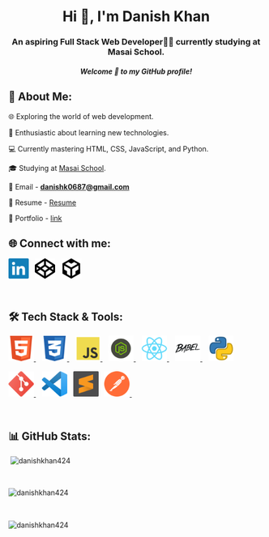 <h1 align="center">Hi 👋, I'm Danish Khan</h1>
<h3 align="center">An aspiring Full Stack Web Developer👨‍💻 currently studying at Masai School.</h3>
<h5 align="center">Welcome 🤗 to my GitHub profile!</h5>

## 🤔 About Me:

🌐 Exploring the world of web development.

🚀 Enthusiastic about learning new technologies.

💻 Currently mastering HTML, CSS, JavaScript, and Python.

🎓 Studying at [Masai School](https://www.masaischool.com/).

📩 Email - **danishk0687@gmail.com**

📔 Resume - [Resume](https://test-resume.masaischool.com/dashboard/profile/?selectedTemplate=ModernMilestone&isEdit=true&resumeId=6569fdd7436c6b8b69f3e0f4&profileId=self)

💼 Portfolio - [link](https://danishkhan424.github.io/danishkhan424/)

## 🌐 Connect with me:

<p align="left">
<a href="https://linkedin.com/in/danishkhan424" target="blank"><img align="center" src="images/linkedin.png" alt="linkedIn-danishkhan424" height="40" width="40" /></a>&nbsp;&nbsp;
<a href="https://codepen.io/danish_khan_424" target="blank"><img align="center" src="images/codepen.png" alt="codePpen-danish_khan_424" height="40" width="40" /></a>&nbsp;&nbsp;
<a href="https://codesandbox.com/danishkhan424" target="blank"><img align="center" src="images/code-sandbox.png" alt="codeSandbox-danishkhan424" height="40" width="40" /></a>
</p>
<br>

## 🛠 Tech Stack & Tools:

<p align="left"> 
<a href="https://www.w3.org/html/" target="_blank" rel="noreferrer"> <img src="images/html.png" alt="html5" width="50" height="50"/> </a> &nbsp;&nbsp;
<a href="https://www.w3schools.com/css/" target="_blank" rel="noreferrer"> <img src="images/css.png" alt="css3" width="50" height="50"/> </a>&nbsp;&nbsp;
<a href="https://developer.mozilla.org/en-US/docs/Web/JavaScript" target="_blank" rel="noreferrer"> <img src="images/javascript.png" alt="javascript" width="50" height="50"/> </a> &nbsp;&nbsp;
<a href="https://nodejs.org" target="_blank" rel="noreferrer"> <img src="images/nodeJS.png" alt="nodejs" width="50" height="50"/> </a> &nbsp;&nbsp;
<a href="https://reactjs.org/" target="_blank" rel="noreferrer"> <img src="images/react.png" alt="react" width="50" height="50"/> </a> &nbsp;&nbsp;
<a href="https://babeljs.io/" target="_blank" rel="noreferrer"> <img src="images/babel1.png" alt="babel" width="50" height="50"/> </a> &nbsp;&nbsp;
<a href="https://www.python.org/" target="_blank"><img src="images/python.png" alt="python-image" width="50" height="50"></a><br><br>
<a href="https://git-scm.com/" target="_blank" rel="noreferrer"> <img src="images/git.png" alt="git" width="50" height="50"/> </a> &nbsp;&nbsp;
<a href="https://code.visualstudio.com/" target="_blank"><img src="images/vsCode.png" alt="vsCode-image" width="50" height="50"></a>&nbsp;&nbsp;
<a href="https://www.sublimetext.com/" target="_blank"><img src="images/sublime.png" alt="sublime-image" width="50" height="50"></a>&nbsp;&nbsp;
<a href="https://postman.com" target="_blank" rel="noreferrer"> <img src="images/postman.svg" alt="postman" width="50" height="50"/> </a> &nbsp;&nbsp;
</p>
<br>

## 📊 GitHub Stats:

<p>&nbsp;<img align="center" src="https://github-readme-stats.vercel.app/api?username=danishkhan424&show_icons=true&locale=en" alt="danishkhan424" /></p><br>

<p><img align="center" src="https://github-readme-streak-stats.herokuapp.com/?user=danishkhan424&" alt="danishkhan424" /></p><br>

<p><img align="center" src="https://github-readme-stats.vercel.app/api/top-langs?username=danishkhan424&show_icons=true&locale=en&layout=compact" alt="danishkhan424" /></p><br>



<!--
**danishkhan424/danishkhan424** is a ✨ _special_ ✨ repository because its `README.md` (this file) appears on your GitHub profile.

Here are some ideas to get you started:

- 🔭 I’m currently working on ...
- 🌱 I’m currently learning ...
- 👯 I’m looking to collaborate on ...
- 🤔 I’m looking for help with ...
- 💬 Ask me about ...
- 📫 How to reach me: ...
- 😄 Pronouns: ...
- ⚡ Fun fact: ...
-->
